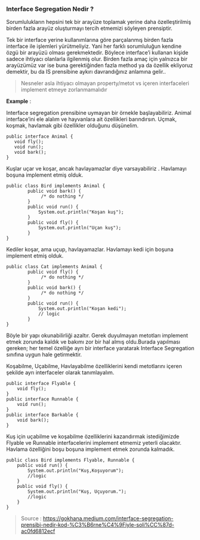 ### Interface Segregation Nedir ?

Sorumlulukların hepsini tek bir arayüze toplamak yerine daha özelleştirilmiş birden fazla arayüz oluşturmayı tercih
etmemizi söyleyen prensiptir.

Tek bir interface yerine kullanımlarına göre parçalanmış birden fazla interface ile işlemleri yürütmeliyiz. Yani her
farklı sorumluluğun kendine özgü bir arayüzü olması gerekmektedir. Böylece interface’i kullanan kişide sadece ihtiyacı
olanlarla ilgilenmiş olur. Birden fazla amaç için yalnızca bir arayüzümüz var ise buna gerektiğinden fazla method ya da
özellik ekliyoruz demektir, bu da IS prensibine aykırı davrandığınız anlamına gelir..

> Nesneler asla ihtiyacı olmayan property/metot vs içeren interfaceleri implement etmeye zorlanmamalıdır

**Example** :

Interface segregation prensibine uymayan bir örnekle başlayabiliriz. Animal interface’ini ele alalım ve hayvanlara ait
özellikleri barındırsın. Uçmak, koşmak, havlamak gibi özellikler olduğunu düşünelim.

```
public interface Animal {
   void fly();
   void run();
   void bark();
}
```

Kuşlar uçar ve koşar, ancak havlayamazlar diye varsayabiliriz . Havlamayı boşuna implement etmiş olduk.

```
public class Bird implements Animal {
        public void bark() { 
             /* do nothing */ 
        }
        public void run() {
            System.out.println("Koşan kuş");
        }
        public void fly() {
            System.out.println("Uçan kuş");
        }
}
```

Kediler koşar, ama uçup, havlayamazlar. Havlamayı kedi için boşuna implement etmiş olduk.

```
public class Cat implements Animal {
        public void fly() {
             /* do nothing */        
        }
        public void bark() {
             /* do nothing */        
        }
        public void run() {
            System.out.println("Koşan kedi");
            // logic        
        }
}
```

Böyle bir yapı okunabilirliği azaltır. Gerek duyulmayan metotları implement etmek zorunda kaldık ve bakımı zor bir hal
almış oldu.Burada yapılması gereken; her temel özelliğe ayrı bir interface yaratarak Interface Segregation sınıfına
uygun hale getirmektir.

Koşabilme, Uçabilme, Havlayabilme özelliklerini kendi metotlarını içeren şekilde ayrı interfaceler olarak tanımlayalım.

```
public interface Flyable {
    void fly();
}
public interface Runnable {
    void run();
}
public interface Barkable {
    void bark();
}
```

Kuş için uçabilme ve koşabilme özelliklerini kazandırmak istediğimizde Flyable ve Runnable interfacelerini implement
etmemiz yeterli olacaktır. Havlama özelliğini boşu boşuna implement etmek zorunda kalmadık.

```
public class Bird implements Flyable, Runnable {
    public void run() {
        System.out.println("Kuş,Koşuyorum");
        //logic
    }
    public void fly() {
        System.out.println("Kuş, Uçuyorum.");
        //logic
    }
}
```

> Source : 
> https://gokhana.medium.com/interface-segregation-prensibi-nedir-kod-%C3%B6rne%C4%9Fiyle-soli%CC%87d-ac0fd6812ecf